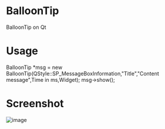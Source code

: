 # BalloonTip
BalloonTip on Qt
# Usage
BalloonTip *msg = new BalloonTip(QStyle::SP_MessageBoxInformation,"Title","Content message",Time in ms,Widget);
        msg->show();
# Screenshot

![image](https://user-images.githubusercontent.com/30592254/152634524-58510d57-0f15-4a73-805b-137a9771db07.png)



